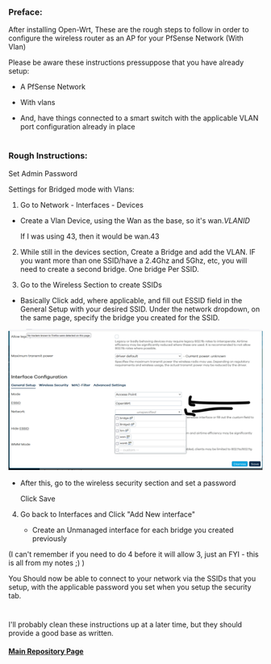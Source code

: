 ### Preface:

After installing Open-Wrt, These are the rough steps to follow in order to configure the wireless router as an AP for your PfSense Network (With Vlan)

Please be aware these instructions pressuppose that you have already setup: 

   - A PfSense Network 
   
   - With vlans 
   
   - And, have things connected to a smart switch with the applicable VLAN port configuration already in place
    
#

### Rough Instructions:


Set Admin Password

Settings for Bridged mode with Vlans:

1. Go to Network - Interfaces - Devices 
  
  - Create a Vlan Device, using the Wan as the base, so it's wan.*VLANID*
  
    If I was using 43, then it would be wan.43
    
2. While still in the devices section, Create a Bridge and add the VLAN. IF you want more than one SSID/have a 2.4Ghz and 5Ghz, etc, you will need to create a second bridge. One bridge Per SSID. 

3. Go to the Wireless Section to create SSIDs
  
  - Basically Click add, where applicable, and fill out ESSID field in the General Setup with your desired SSID. Under the network dropdown, on the same page, specify the bridge you created for the SSID.
  
  <img width="592" alt="5" src="https://github.com/mycroftwilde/portainer_templates/blob/8e2dc4237e17eba91e6a81238eedf9fb450f9b39/Images/Openwrt.png">
  
  - After this, go to the wireless security section and set a password
  
    Click Save
    
4. Go back to Interfaces and Click "Add New interface"    
   
   - Create an Unmanaged interface for each bridge you created previously 

(I can't remember if you need to do 4 before it will allow 3, just an FYI - this is all from my notes ;) ) 

You Should now be able to connect to your network via the SSIDs that you setup, with the applicable password you set when you setup the security tab. 

#

I'll probably clean these instructions up at a later time, but they should provide a good base as written. 

#### [Main Repository Page](https://github.com/mycroftwilde/portainer_templates)    
